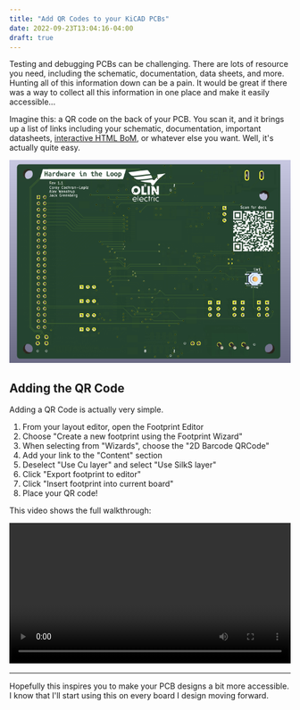 ```yaml
---
title: "Add QR Codes to your KiCAD PCBs"
date: 2022-09-23T13:04:16-04:00
draft: true
---
```


Testing and debugging PCBs can be challenging. There are lots of resource you
need, including the schematic, documentation, data sheets, and more. Hunting all
of this information down can be a pain. It would be great if there was a way to
collect all this information in one place and make it easily accessible...

Imagine this: a QR code on the back of your PCB. You scan it, and it brings up a
list of links including your schematic, documentation, important datasheets,
[interactive HTML BoM], or whatever else you want. Well, it's actually quite
easy.

[interactive HTML BoM]: https://github.com/openscopeproject/InteractiveHtmlBom

![](images/3d-view.png)

## Adding the QR Code

Adding a QR Code is actually very simple.

1. From your layout editor, open the Footprint Editor
2. Choose "Create a new footprint using the Footprint Wizard"
3. When selecting from "Wizards", choose the "2D Barcode QRCode"
4. Add your link to the "Content" section
5. Deselect "Use Cu layer" and select "Use SilkS layer"
6. Click "Export footprint to editor"
7. Click "Insert footprint into current board"
8. Place your QR code!

This video shows the full walkthrough:

<video width="100%" controls>
  <source src="images/kicad.mp4" type="video/mp4">
Your browser does not support the video tag.
</video> 

---

Hopefully this inspires you to make your PCB designs a bit more accessible. I
know that I'll start using this on every board I design moving forward.
